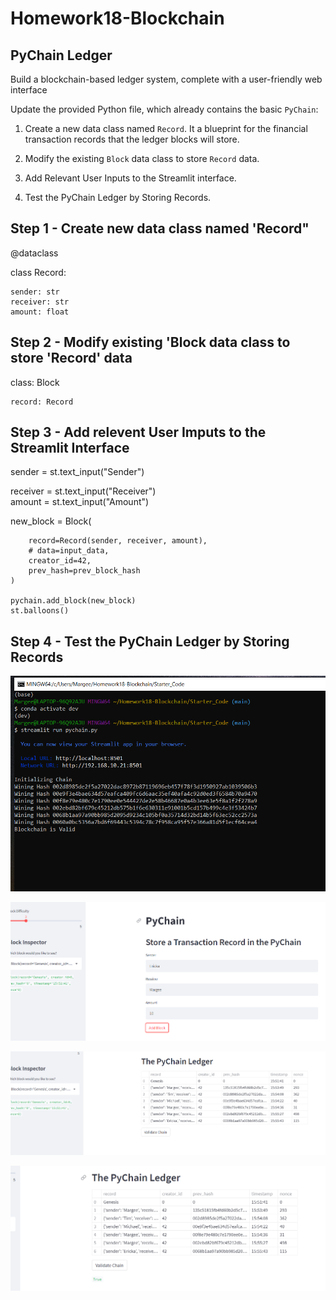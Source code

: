 # Homework18-Blockchain
## PyChain Ledger 
Build a blockchain-based ledger system, complete with a user-friendly web interface

Update the provided Python file, which already contains the basic `PyChain`:

1. Create a new data class named `Record`. It a blueprint for the financial transaction records that the ledger blocks will store.

2. Modify the existing `Block` data class to store `Record` data.

3. Add Relevant User Inputs to the Streamlit interface.

4. Test the PyChain Ledger by Storing Records.

## Step 1 - Create new data class named 'Record"

@dataclass

class Record:

    sender: str
    receiver: str
    amount: float

## Step 2 - Modify existing 'Block data class to store 'Record' data 

class: Block

    record: Record

## Step 3 - Add relevent User Imputs to the Streamlit Interface

sender = st.text_input("Sender")

receiver = st.text_input("Receiver")  
amount = st.text_input("Amount")  

new_block = Block(

        record=Record(sender, receiver, amount),
        # data=input_data,
        creator_id=42,
        prev_hash=prev_block_hash
    )

    pychain.add_block(new_block)
    st.balloons()

 ## Step 4 - Test the PyChain Ledger by Storing Records

 ![alt=""](Images/terminal-run-streamlit.png)   


 ![alt=""](Images/streamlit1.png)


 ![alt=""](Images/streamlit2.png)


 ![alt=""](Images/streamlit3.png)


